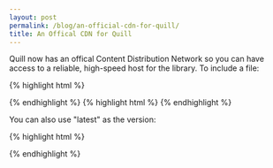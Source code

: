 ```yaml
---
layout: post
permalink: /blog/an-official-cdn-for-quill/
title: An Offical CDN for Quill
---
```


Quill now has an offical Content Distribution Network so you can have access to a reliable, high-speed host for the library. To include a file:

{% highlight html %}
<link rel="stylesheet" href="//cdn.quilljs.com/0.16.0/quill.snow.css" />
{% endhighlight %}
{% highlight html %}
<script src="//cdn.quilljs.com/0.16.0/quill.min.js"></script>
{% endhighlight %}

You can also use "latest" as the version:

{% highlight html %}
<script src="//cdn.quilljs.com/latest/quill.min.js"></script>
{% endhighlight %}

